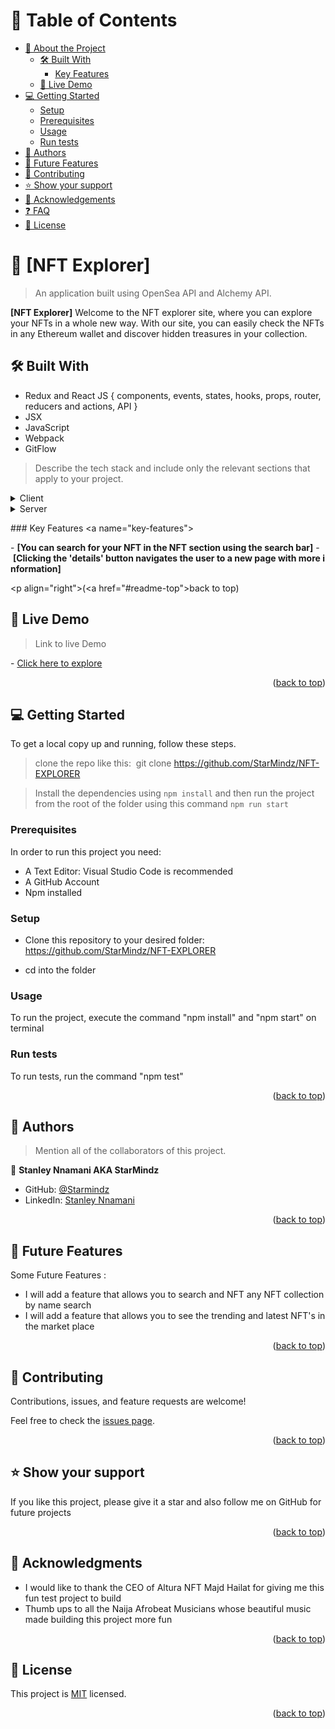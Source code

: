 <!-- TABLE OF CONTENTS -->

# 📗 Table of Contents

- [📖 About the Project](#about-project)
  - [🛠 Built With](#built-with)
    - [Key Features](#key-features)
  - [🚀 Live Demo](#live-demo)
- [💻 Getting Started](#getting-started)
  - [Setup](#setup)
  - [Prerequisites](#prerequisites)
  - [Usage](#usage)
  - [Run tests](#run-tests)
- [👥 Authors](#authors)
- [🔭 Future Features](#future-features)
- [🤝 Contributing](#contributing)
- [⭐️ Show your support](#support)
- [🙏 Acknowledgements](#acknowledgements)
- [❓ FAQ](#faq)
- [📝 License](#license)

<!-- PROJECT DESCRIPTION -->

# 📖 [NFT Explorer] <a name="about-project"></a>

> An application built using OpenSea API and Alchemy API. 

**[NFT Explorer]** Welcome to the NFT explorer site, where you can explore your NFTs in a whole new way. With our site, you can easily check the NFTs in any Ethereum wallet and discover hidden treasures in your collection.


## 🛠 Built With <a name="built-with"></a>
- Redux and React JS 
    { 
      components, events, states, hooks, 
      props, router, reducers and actions, API
    }
- JSX
- JavaScript
- Webpack
- GitFlow


> Describe the tech stack and include only the relevant sections that apply to your project.

<details> 
   <summary>Client</summary> 
   <ul> 
     <li><a href="https://reactjs.org/">React.js</a></li> 
   </ul> 
 </details> 
  
 <details> 
   <summary>Server</summary> 
   <ul> 
     <li><a href="https://redux.js.org/">Redux.js</a></li> 
   </ul> 
 </details> 
  
 <!-- Features --> 
  
 ### Key Features <a name="key-features"></a> 
  
 - **[You can search for your NFT in the NFT section using the search bar]** 
 - **[Clicking the 'details' button navigates the user to a new page with more information]** 
 
  
 <p align="right">(<a href="#readme-top">back to top</a>)</p> 

<!-- Features -->



<!-- LIVE DEMO -->

## 🚀 Live Demo <a name="live-demo"></a>

>Link to live Demo 

- [Click here to explore](https://beyond-home.netlify.app) 

<p align="right">(<a href="#readme-top">back to top</a>)</p>

<!-- GETTING STARTED -->

## 💻 Getting Started <a name="getting-started"></a>

To get a local copy up and running, follow these steps.

>clone the repo like this: 
​
  git clone https://github.com/StarMindz/NFT-EXPLORER

>Install the dependencies using `npm install` and then run the project from the root of the folder using this command `npm run start`

### Prerequisites

In order to run this project you need:

- A Text Editor: Visual Studio Code is recommended
- A GitHub Account
- Npm installed

### Setup

- Clone this repository to your desired folder: https://github.com/StarMindz/NFT-EXPLORER

- cd into the folder

### Usage

To run the project, execute the command "npm install" and "npm start" on terminal

### Run tests

To run tests, run the command "npm test"


<p align="right">(<a href="#readme-top">back to top</a>)</p>

<!-- AUTHORS -->

## 👥 Authors <a name="authors"></a>

> Mention all of the collaborators of this project.

👤 **Stanley Nnamani AKA StarMindz**

- GitHub: [@Starmindz](https://github.com/StarMindz)
- LinkedIn: [Stanley Nnamani](https://www.linkedin.com/in/stanley-nnamani/)

<p align="right">(<a href="#readme-top">back to top</a>)</p>

<!-- FUTURE FEATURES -->

## 🔭 Future Features <a name="future-features"></a>

Some Future Features :
- I will add a feature that allows you to search and NFT any NFT collection by name search
- I will add a feature that allows you to see the trending and latest NFT's in the market place


<p align="right">(<a href="#readme-top">back to top</a>)</p>

<!-- CONTRIBUTING -->

## 🤝 Contributing <a name="contributing"></a>

Contributions, issues, and feature requests are welcome!

Feel free to check the [issues page](../../issues/).

<p align="right">(<a href="#readme-top">back to top</a>)</p>

<!-- SUPPORT -->

## ⭐️ Show your support <a name="support"></a>


If you like this project, please give it a star and also follow me on GitHub for future projects

<p align="right">(<a href="#readme-top">back to top</a>)</p>

<!-- ACKNOWLEDGEMENTS -->

## 🙏 Acknowledgments <a name="acknowledgements"></a>
- I would like to thank the CEO of Altura NFT Majd Hailat for giving me this fun test project to build
- Thumb ups to all the Naija Afrobeat Musicians whose beautiful music made building this project more fun

<p align="right">(<a href="#readme-top">back to top</a>)</p>

<!-- LICENSE -->

## 📝 License <a name="license"></a>

This project is [MIT](./LICENSE) licensed.


<p align="right">(<a href="#readme-top">back to top</a>)</p>


